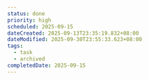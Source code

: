 ```yaml
---
status: done
priority: high
scheduled: 2025-09-15
dateCreated: 2025-09-13T23:35:19.832+08:00
dateModified: 2025-09-30T23:55:33.623+08:00
tags:
  - task
  - archived
completedDate: 2025-09-15
---
```



